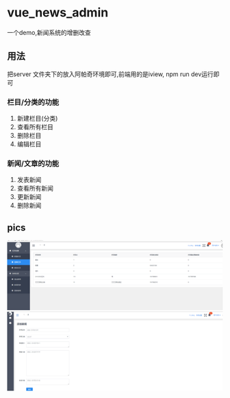 # vue_news_admin
一个demo,新闻系统的增删改查

## 用法
把server 文件夹下的放入阿帕奇环境即可,前端用的是iview, npm run dev运行即可
### 栏目/分类的功能
1. 新建栏目(分类) 
2. 查看所有栏目 
3. 删除栏目  
4. 编辑栏目    
 
 ### 新闻/文章的功能
1. 发表新闻
2. 查看所有新闻
3. 更新新闻
4. 删除新闻 

## pics
 ![image](https://github.com/niangkouss/pics/raw/master/newsadminopen.png)
 ![image](https://github.com/niangkouss/pics/raw/master/newsadminclose.png)